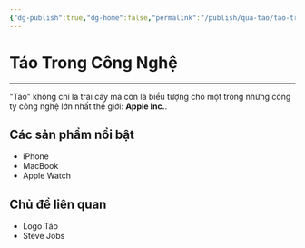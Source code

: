 ```yaml
---
{"dg-publish":true,"dg-home":false,"permalink":"/publish/qua-tao/tao-trong-cong-nghe/","dgPassFrontmatter":true,"noteIcon":"","updated":"2025-01-12T15:21:36.242+07:00"}
---
```


# Táo Trong Công Nghệ
---

"Táo" không chỉ là trái cây mà còn là biểu tượng cho một trong những công ty công nghệ lớn nhất thế giới: **Apple Inc.**.

## Các sản phẩm nổi bật
- iPhone
- MacBook
- Apple Watch

## Chủ đề liên quan
- Logo Táo
- Steve Jobs
